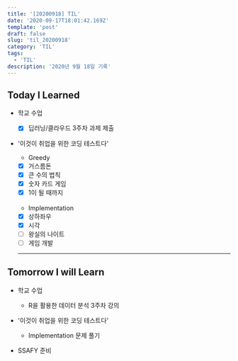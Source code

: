 ```yaml
---
title: '[20200918] TIL'
date: '2020-09-17T18:01:42.169Z'
template: 'post'
draft: false
slug: 'til_20200918'
category: 'TIL'
tags:
  - 'TIL'
description: '2020년 9월 18일 기록'
---
```


## Today I Learned

- 학교 수업

  - [x] 딥러닝/클라우드 3주차 과제 제출

- '이것이 취업을 위한 코딩 테스트다'

  - Greedy
  - [x] 거스름돈
  - [x] 큰 수의 법칙
  - [x] 숫자 카드 게임
  - [x] 1이 될 때까지 <br><br>
  - Implementation
  - [x] 상하좌우
  - [x] 시각
  - [ ] 왕실의 나이트
  - [ ] 게임 개발

  <hr>

## Tomorrow I will Learn

- 학교 수업

  - R을 활용한 데이터 분석 3주차 강의

- '이것이 취업을 위한 코딩 테스트다'

  - Implementation 문제 풀기

- SSAFY 준비
